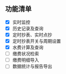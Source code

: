 ## 功能清单
- [x] 实时监控
- [x] 历史记录及查询
- [x] 定时抄表、实时点抄
- [x] 定时抄表开关与周期设置
- [x] 水费计算及查询
- [ ] 缴费状况检索
- [ ] 缴费明细导入
- [ ] 数据统计与报告导出